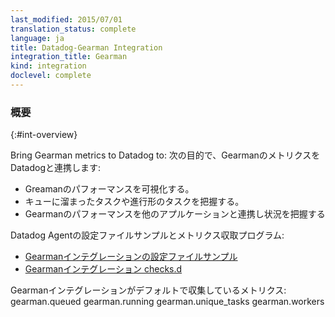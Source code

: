 ```yaml
---
last_modified: 2015/07/01
translation_status: complete
language: ja
title: Datadog-Gearman Integration
integration_title: Gearman
kind: integration
doclevel: complete
---
```


<!-- ### Overview
{:#int-overview}

Bring Gearman metrics to Datadog to:

- Visualize Gearman performance.
- Know how many tasks are queued or running.
- Correlate the performance of Gearman with the rest of your applications. -->

### 概要
{:#int-overview}

Bring Gearman metrics to Datadog to:
次の目的で、GearmanのメトリクスをDatadogと連携します:

* Greamanのパフォーマンスを可視化する。
* キューに溜まったタスクや進行形のタスクを把握する。
* Gearmanのパフォーマンスを他のアプルケーションと連携し状況を把握する


<!-- From the open-source Agent:

* [Gearman YAML example](https://github.com/DataDog/dd-agent/blob/master/conf.d/gearmand.yaml.example)
* [Gearman checks.d](https://github.com/DataDog/dd-agent/blob/master/checks.d/gearmand.py) -->

Datadog Agentの設定ファイルサンプルとメトリクス収取プログラム:

* [Gearmanインテグレーションの設定ファイルサンプル](https://github.com/DataDog/dd-agent/blob/master/conf.d/gearmand.yaml.example)
* [Gearmanインテグレーション checks.d](https://github.com/DataDog/dd-agent/blob/master/checks.d/gearmand.py)


<!-- The following metrics are collected by default with the Gearman integration:

    gearman.queued
    gearman.running
    gearman.unique_tasks
    gearman.workers -->

Gearmanインテグレーションがデフォルトで収集しているメトリクス:
    gearman.queued
    gearman.running
    gearman.unique_tasks
    gearman.workers
